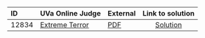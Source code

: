 | ID | UVa Online Judge | External | Link to solution |
|:---|:---|:---|:---:|
| 12834 | [Extreme Terror](https://onlinejudge.org/index.php?option=com_onlinejudge&Itemid=8&category=24&page=show_problem&problem=4699) | [PDF](https://onlinejudge.org/external/128/12834.pdf) | [Solution](https%3A//github.com/versenyi98/programming-contests/tree/master/UVa%20Online%20Judge/12834%2520-%2520Extreme%2520Terror)|
